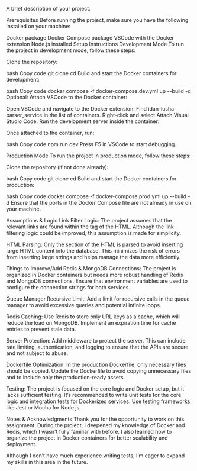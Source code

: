 A brief description of your project.

Prerequisites
Before running the project, make sure you have the following installed on your machine:

Docker package
Docker Compose package
VSCode with the Docker extension
Node.js installed
Setup Instructions
Development Mode
To run the project in development mode, follow these steps:

Clone the repository:

bash
Copy code
git clone <repository-url>
cd <repo-directory>
Build and start the Docker containers for development:

bash
Copy code
docker compose -f docker-compose.dev.yml up --build -d
Optional: Attach VSCode to the Docker container:

Open VSCode and navigate to the Docker extension.
Find idan-lusha-parser_service in the list of containers.
Right-click and select Attach Visual Studio Code.
Run the development server inside the container:

Once attached to the container, run:

bash
Copy code
npm run dev
Press F5 in VSCode to start debugging.

Production Mode
To run the project in production mode, follow these steps:

Clone the repository (if not done already):

bash
Copy code
git clone <repository-url>
cd <repo-directory>
Build and start the Docker containers for production:

bash
Copy code
docker compose -f docker-compose.prod.yml up --build -d
Ensure that the ports in the Docker Compose file are not already in use on your machine.

Assumptions & Logic
Link Filter Logic: The project assumes that the relevant links are found within the <head> tag of the HTML. Although the link filtering logic could be improved, this assumption is made for simplicity.

HTML Parsing: Only the <head> section of the HTML is parsed to avoid inserting large HTML content into the database. This minimizes the risk of errors from inserting large strings and helps manage the data more efficiently.

Things to Improve/Add
Redis & MongoDB Connections: The project is organized in Docker containers but needs more robust handling of Redis and MongoDB connections. Ensure that environment variables are used to configure the connection strings for both services.

Queue Manager Recursive Limit: Add a limit for recursive calls in the queue manager to avoid excessive queries and potential infinite loops.

Redis Caching: Use Redis to store only URL keys as a cache, which will reduce the load on MongoDB. Implement an expiration time for cache entries to prevent stale data.

Server Protection: Add middleware to protect the server. This can include rate limiting, authentication, and logging to ensure that the APIs are secure and not subject to abuse.

Dockerfile Optimization: In the production Dockerfile, only necessary files should be copied. Update the Dockerfile to avoid copying unnecessary files and to include only the production-ready assets.

Testing: The project is focused on the core logic and Docker setup, but it lacks sufficient testing. It’s recommended to write unit tests for the core logic and integration tests for Dockerized services. Use testing frameworks like Jest or Mocha for Node.js.

Notes & Acknowledgments
Thank you for the opportunity to work on this assignment. During the project, I deepened my knowledge of Docker and Redis, which I wasn't fully familiar with before. I also learned how to organize the project in Docker containers for better scalability and deployment.

Although I don’t have much experience writing tests, I’m eager to expand my skills in this area in the future.

